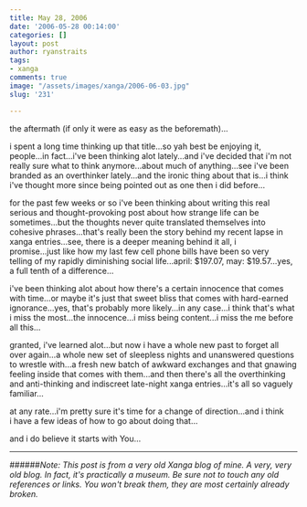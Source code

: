 ```yaml
---
title: May 28, 2006
date: '2006-05-28 00:14:00'
categories: []
layout: post
author: ryanstraits
tags:
- xanga
comments: true
image: "/assets/images/xanga/2006-06-03.jpg"
slug: '231'

---
```

the aftermath (if only it were as easy as the beforemath)...

<!-- break -->

i spent a long time thinking up that title...so yah best be enjoying it, people...in fact...i've been thinking alot lately...and i've decided that i'm not really sure what to think anymore...about much of anything...see i've been branded as an overthinker lately...and the ironic thing about that is...i think i've thought more since being pointed out as one then i did before...

for the past few weeks or so i've been thinking about writing this real serious and thought-provoking post about how strange life can be sometimes...but the thoughts never quite translated themselves into cohesive phrases...that's really been the story behind my recent lapse in xanga entries...see, there is a deeper meaning behind it all, i promise...just like how my last few cell phone bills have been so very telling of my rapidly diminishing social life...april: $197.07, may: $19.57...yes, a full tenth of a difference...

i've been thinking alot about how there's a certain innocence that comes with time...or maybe it's just that sweet bliss that comes with hard-earned ignorance...yes, that's probably more likely...in any case...i think that's what i miss the most...the innocence...i miss being content...i miss the me before all this...

granted, i've learned alot...but now i have a whole new past to forget all over again...a whole new set of sleepless nights and unanswered questions to wrestle with...a fresh new batch of awkward exchanges and that gnawing feeling inside that comes with them...and then there's all the overthinking and anti-thinking and indiscreet late-night xanga entries...it's all so vaguely familiar...

at any rate...i'm pretty sure it's time for a change of direction...and i think i have a few ideas of how to go about doing that...

and i do believe it starts with You...

---

######*Note: This post is from a very old Xanga blog of mine. A very, very old blog. In fact, it's practically a museum. Be sure not to touch any old references or links. You won't break them, they are most certainly already broken.*
